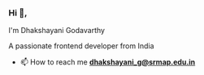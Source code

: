### Hi 👋, 

I'm Dhakshayani Godavarthy

A passionate frontend developer from India

- 📫 How to reach me **dhakshayani_g@srmap.edu.in**


